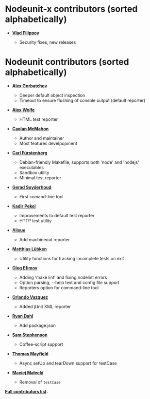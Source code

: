 Nodeunit-x contributors (sorted alphabetically)
============================================

* **[Vlad Filippov](https://github.com/vladikoff)**

    * Security fixes, new releases

Nodeunit contributors (sorted alphabetically)
============================================

* **[Alex Gorbatchev](https://github.com/alexgorbatchev)**

  * Deeper default object inspection
  * Timeout to ensure flushing of console output (default reporter)

* **[Alex Wolfe](https://github.com/alexkwolfe)**

  * HTML test reporter

* **[Caolan McMahon](https://github.com/caolan)**

  * Author and maintainer
  * Most features develpopment

* **[Carl Fürstenberg](https://github.com/azatoth)**

  * Debian-friendly Makefile, supports both 'node' and 'nodejs' executables
  * Sandbox utility
  * Minimal test reporter

* **[Gerad Suyderhoud](https://github.com/gerad)**

  * First comand-line tool

* **[Kadir Pekel](https://github.com/kadirpekel)**

  * Improvements to default test reporter
  * HTTP test utility

* **[Λlisue](https://github.com/lambdalisue)**

  * Add machineout reporter

* **[Matthias Lübken](https://github.com/luebken)**

  * Utility functions for tracking incomplete tests on exit

* **[Oleg Efimov](https://github.com/Sannis)**

  * Adding 'make lint' and fixing nodelint errors
  * Option parsing, --help text and config file support
  * Reporters option for command-line tool

* **[Orlando Vazquez](https://github.com/orlandov)**

  * Added jUnit XML reporter

* **[Ryan Dahl](https://github.com/ry)**

  * Add package.json

* **[Sam Stephenson](https://github.com/sstephenson)**

  * Coffee-script support

* **[Thomas Mayfield](https://github.com/thegreatape)**

  * Async setUp and tearDown support for testCase

* **[Maciej Małecki](https://github.com/mmalecki)**

  * Removal of `testCase`

**[Full contributors list](https://github.com/caolan/nodeunit/contributors).**

